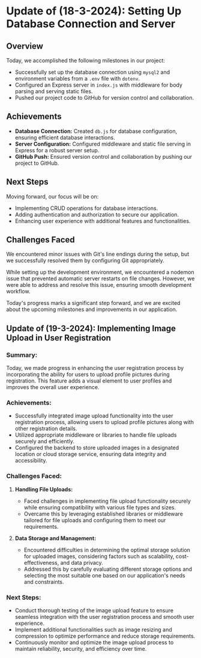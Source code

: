 # Update of (18-3-2024): Setting Up Database Connection and Server

## Overview
Today, we accomplished the following milestones in our project:

- Successfully set up the database connection using `mysql2` and environment variables from a `.env` file with `dotenv`.
- Configured an Express server in `index.js` with middleware for body parsing and serving static files.
- Pushed our project code to GitHub for version control and collaboration.

## Achievements
- **Database Connection:** Created `db.js` for database configuration, ensuring efficient database interactions.
- **Server Configuration:** Configured middleware and static file serving in Express for a robust server setup.
- **GitHub Push:** Ensured version control and collaboration by pushing our project to GitHub.

## Next Steps
Moving forward, our focus will be on:
- Implementing CRUD operations for database interactions.
- Adding authentication and authorization to secure our application.
- Enhancing user experience with additional features and functionalities.

## Challenges Faced
We encountered minor issues with Git's line endings during the setup, but we successfully resolved them by configuring Git appropriately.

While setting up the development environment, we encountered a nodemon issue that prevented automatic server restarts on file changes. However, we were able to address and resolve this issue, ensuring smooth development workflow.

Today's progress marks a significant step forward, and we are excited about the upcoming milestones and improvements in our application.

## Update of (19-3-2024): Implementing Image Upload in User Registration

### Summary:
Today, we made progress in enhancing the user registration process by incorporating the ability for users to upload profile pictures during registration. This feature adds a visual element to user profiles and improves the overall user experience.

### Achievements:
- Successfully integrated image upload functionality into the user registration process, allowing users to upload profile pictures along with other registration details.
- Utilized appropriate middleware or libraries to handle file uploads securely and efficiently.
- Configured the backend to store uploaded images in a designated location or cloud storage service, ensuring data integrity and accessibility.

### Challenges Faced:
1. **Handling File Uploads:**
   - Faced challenges in implementing file upload functionality securely while ensuring compatibility with various file types and sizes.
   - Overcame this by leveraging established libraries or middleware tailored for file uploads and configuring them to meet our requirements.

2. **Data Storage and Management:**
   - Encountered difficulties in determining the optimal storage solution for uploaded images, considering factors such as scalability, cost-effectiveness, and data privacy.
   - Addressed this by carefully evaluating different storage options and selecting the most suitable one based on our application's needs and constraints.

### Next Steps:
- Conduct thorough testing of the image upload feature to ensure seamless integration with the user registration process and smooth user experience.
- Implement additional functionalities such as image resizing and compression to optimize performance and reduce storage requirements.
- Continuously monitor and optimize the image upload process to maintain reliability, security, and efficiency over time.